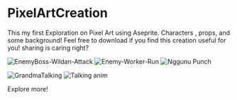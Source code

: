 # PixelArtCreation
This my first Exploration on Pixel Art using Aseprite. Characters , props, and some background! Feel free to download if you find this creation useful for you! sharing is caring right?

![EnemyBoss-Wildan-Attack](https://github.com/user-attachments/assets/82cf0adb-9520-4ae1-9d28-8c165a4572a1)
![Enemy-Worker-Run](https://github.com/user-attachments/assets/eac7d42d-b196-476b-9620-eb2e370833da)
![Nggunu Punch](https://github.com/user-attachments/assets/c2d22bbe-309e-4401-a779-59c8a29a12bd)

![GrandmaTalking](https://github.com/user-attachments/assets/fc4da3b6-5afd-4022-87f4-01ed4006e0d0)
![Talking anim](https://github.com/user-attachments/assets/e38f669e-78bd-4fe0-9bb6-ca71217e268a)

Explore more!
